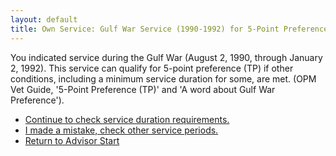 ```yaml
---
layout: default
title: Own Service: Gulf War Service (1990-1992) for 5-Point Preference
---
```


You indicated service during the Gulf War (August 2, 1990, through January 2, 1992). This service can qualify for 5-point preference (TP) if other conditions, including a minimum service duration for some, are met. (OPM Vet Guide, '5-Point Preference (TP)' and 'A word about Gulf War Preference').

*   [Continue to check service duration requirements.](./ownservice_tp_24month_rule_check.md)
*   [I made a mistake, check other service periods.](./ownservice_nodisability_nossps_checkserviceperiod.md)
*   [Return to Advisor Start](./start.md)
